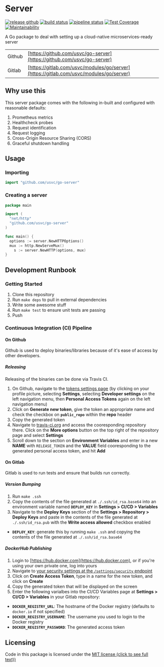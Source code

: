 # Server

[![release github](https://badge.fury.io/gh/usvc%2Fgo-server.svg)](https://github.com/usvc/go-server/releases)
[![build status](https://travis-ci.org/usvc/go-server.svg?branch=master)](https://travis-ci.org/usvc/go-server)
[![pipeline status](https://gitlab.com/usvc/modules/go/server/badges/master/pipeline.svg)](https://gitlab.com/usvc/modules/go/server/-/commits/master)
[![Test Coverage](https://api.codeclimate.com/v1/badges/acfc321def02f47b57a2/test_coverage)](https://codeclimate.com/github/usvc/go-server/test_coverage)
[![Maintainability](https://api.codeclimate.com/v1/badges/acfc321def02f47b57a2/maintainability)](https://codeclimate.com/github/usvc/go-server/maintainability)

A Go package to deal with setting up a cloud-native microservices-ready server

|        |                                                                                        |
| ------ | -------------------------------------------------------------------------------------- |
| Github | [https://github.com/usvc/go-server](https://github.com/usvc/go-server)                 |
| Gitlab | [https://gitlab.com/usvc/modules/go/server](https://gitlab.com/usvc/modules/go/server) | . |

## Why use this

This server package comes with the following in-built and configured with reasonable defaults:

1. Prometheus metrics
2. Healthcheck probes
3. Request identification
4. Request logging
5. Cross-Origin Resource Sharing (CORS)
6. Graceful shutdown handling

## Usage

### Importing

```go
import "github.com/usvc/go-server"
```

### Creating a server

```go
package main

import (
  "net/http"
  "github.com/usvc/go-server"
)

func main() {
  options := server.NewHTTPOptions()
  mux := http.NewServeMux()
	s := server.NewHTTP(options, mux)
}
```

## Development Runbook

### Getting Started

1. Clone this repository
2. Run `make deps` to pull in external dependencies
3. Write some awesome stuff
4. Run `make test` to ensure unit tests are passing
5. Push

### Continuous Integration (CI) Pipeline

#### On Github

Github is used to deploy binaries/libraries because of it's ease of access by other developers.

##### Releasing

Releasing of the binaries can be done via Travis CI.

1. On Github, navigate to the [tokens settings page](https://github.com/settings/tokens) (by clicking on your profile picture, selecting **Settings**, selecting **Developer settings** on the left navigation menu, then **Personal Access Tokens** again on the left navigation menu)
2. Click on **Generate new token**, give the token an appropriate name and check the checkbox on **`public_repo`** within the **repo** header
3. Copy the generated token
4. Navigate to [travis-ci.org](https://travis-ci.org) and access the cooresponding repository there. Click on the **More options** button on the top right of the repository page and select **Settings**
5. Scroll down to the section on **Environment Variables** and enter in a new **NAME** with `RELEASE_TOKEN` and the **VALUE** field cooresponding to the generated personal access token, and hit **Add**

#### On Gitlab

Gitlab is used to run tests and ensure that builds run correctly.

##### Version Bumping

1. Run `make .ssh`
2. Copy the contents of the file generated at `./.ssh/id_rsa.base64` into an environment variable named **`DEPLOY_KEY`** in **Settings > CI/CD > Variables**
3. Navigate to the **Deploy Keys** section of the **Settings > Repository > Deploy Keys** and paste in the contents of the file generated at `./.ssh/id_rsa.pub` with the **Write access allowed** checkbox enabled

- **`DEPLOY_KEY`**: generate this by running `make .ssh` and copying the contents of the file generated at `./.ssh/id_rsa.base64`

##### DockerHub Publishing

1. Login to [https://hub.docker.com](https://hub.docker.com), or if you're using your own private one, log into yours
2. Navigate to [your security settings at the `/settings/security` endpoint](https://hub.docker.com/settings/security)
3. Click on **Create Access Token**, type in a name for the new token, and click on **Create**
4. Copy the generated token that will be displayed on the screen
5. Enter the following varialbes into the CI/CD Variables page at **Settings > CI/CD > Variables** in your Gitlab repository:

- **`DOCKER_REGISTRY_URL`**: The hostname of the Docker registry (defaults to `docker.io` if not specified)
- **`DOCKER_REGISTRY_USERNAME`**: The username you used to login to the Docker registry
- **`DOCKER_REGISTRY_PASSWORD`**: The generated access token

## Licensing

Code in this package is licensed under the [MIT license (click to see full text))](./LICENSE)
